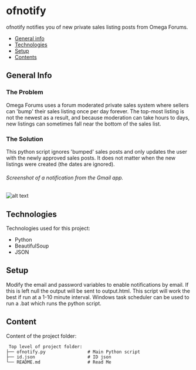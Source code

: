 # ofnotify
ofnotify notifies you of new private sales listing posts from Omega Forums. 

* [General info](#general-info)
* [Technologies](#technologies)
* [Setup](#setup)
* [Contents](#content)

## General Info
### The Problem
Omega Forums uses a forum moderated private sales system where sellers can 'bump' their sales listing once per day forever.
The top-most listing is not the newest as a result, and because moderation can take hours to days, new listings can sometimes
fall near the bottom of the sales list. 

### The Solution
This python script ignores 'bumped' sales posts and only updates the user with the newly approved sales posts. It does not 
matter when the new listings were created (the dates are ignored).

###### Screenshot of a notification from the Gmail app.
![alt text](https://i.imgur.com/6ZE6z89.jpg)

## Technologies
Technologies used for this project:
* Python
* BeautifulSoup
* JSON

## Setup
Modify the email and password variables to enable notifications by email. If this is left null the output will be sent to output.html.
This script will work the best if run at a 1-10 minute interval.
Windows task scheduler can be used to run a .bat which runs the python script.

## Content
Content of the project folder:

```
 Top level of project folder:
├── ofnotify.py                # Main Python script
├── id.json                    # ID json
└── README.md                  # Read Me
